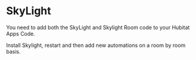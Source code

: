 # SkyLight

You need to add both the SkyLight and Skylight Room code to your Hubitat Apps Code.

Install Skylight, restart and then add new automations on a room by room basis.
